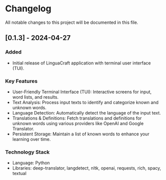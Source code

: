 # Changelog

All notable changes to this project will be documented in this file.

## [0.1.3] - 2024-04-27

### Added
- Initial release of LinguaCraft application with terminal user interface (TUI).

### Key Features
- User-Friendly Terminal Interface (TUI): Interactive screens for input, word lists, and results.
- Text Analysis: Process input texts to identify and categorize known and unknown words.
- Language Detection: Automatically detect the language of the input text.
- Translations & Definitions: Fetch translations and definitions for unknown words using various providers like OpenAI and Google Translator.
- Persistent Storage: Maintain a list of known words to enhance your learning over time.

### Technology Stack
- Language: Python
- Libraries: deep-translator, langdetect, nltk, openai, requests, rich, spacy, textual